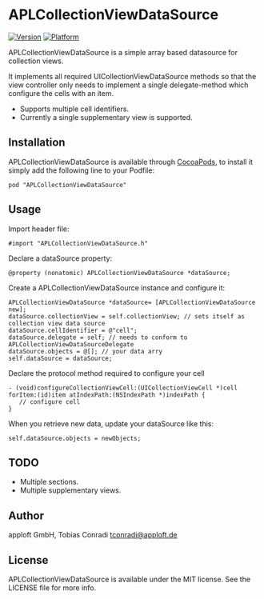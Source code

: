 # APLCollectionViewDataSource

[![Version](http://cocoapod-badges.herokuapp.com/v/APLCollectionViewDataSource/badge.png)](http://cocoadocs.org/docsets/APLCollectionViewDataSource)
[![Platform](http://cocoapod-badges.herokuapp.com/p/APLCollectionViewDataSource/badge.png)](http://cocoadocs.org/docsets/APLCollectionViewDataSource)

APLCollectionViewDataSource is a simple array based datasource for collection views.

It implements all required UICollectionViewDataSource methods so that the view controller
only needs to implement a single delegate-method which configure the cells with an item.

* Supports multiple cell identifiers.
* Currently a single supplementary view is supported.


## Installation

APLCollectionViewDataSource is available through [CocoaPods](http://cocoapods.org), to install
it simply add the following line to your Podfile:

    pod "APLCollectionViewDataSource"

## Usage

Import header file:

    #import "APLCollectionViewDataSource.h"

Declare a dataSource property:

    @property (nonatomic) APLCollectionViewDataSource *dataSource;

Create a APLCollectionViewDataSource instance and configure it:

    APLCollectionViewDataSource *dataSource= [APLCollectionViewDataSource new];
    dataSource.collectionView = self.collectionView; // sets itself as collection view data source   
    dataSource.cellIdentifier = @"cell";
    dataSource.delegate = self; // needs to conform to APLCollectionViewDataSourceDelegate
    dataSource.objects = @[]; // your data arry
    self.dataSource = dataSource;

Declare the protocol method required to configure your cell

    - (void)configureCollectionViewCell:(UICollectionViewCell *)cell forItem:(id)item atIndexPath:(NSIndexPath *)indexPath {
       // configure cell
    }

When you retrieve new data, update your dataSource like this:

    self.dataSource.objects = newObjects;

## TODO
* Multiple sections.
* Multiple supplementary views. 

## Author

apploft GmbH, Tobias Conradi tconradi@apploft.de

## License

APLCollectionViewDataSource is available under the MIT license. See the LICENSE file for more info.

